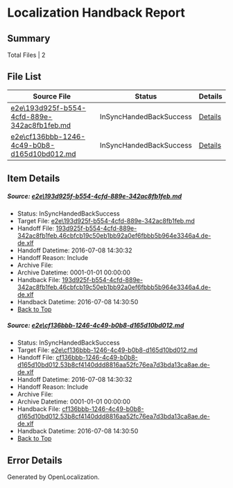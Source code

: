 # <a name='report-top'></a> Localization Handback Report

## Summary
 Total Files | 2

## File List
 Source File | Status | Details 
 ----------- | ------ | ------- 
 [e2e\193d925f-b554-4cfd-889e-342ac8fb1feb.md](https://github.com/OpenLocalizationTestOrg/oltest/blob/573a9c781ceef90e774d8743bb5dcff949c7fa23/e2e/193d925f-b554-4cfd-889e-342ac8fb1feb.md) | InSyncHandedBackSuccess | [Details](#ca0596efea7941edc5b0d37b54d3a4af9ece37b11)
 [e2e\cf136bbb-1246-4c49-b0b8-d165d10bd012.md](https://github.com/OpenLocalizationTestOrg/oltest/blob/573a9c781ceef90e774d8743bb5dcff949c7fa23/e2e/cf136bbb-1246-4c49-b0b8-d165d10bd012.md) | InSyncHandedBackSuccess | [Details](#1d7d5a0c43a59d057f00147f04daf29401da719a4)

## Item Details
##### <a name='ca0596efea7941edc5b0d37b54d3a4af9ece37b11'></a> Source: [e2e\193d925f-b554-4cfd-889e-342ac8fb1feb.md](https://github.com/OpenLocalizationTestOrg/oltest/blob/573a9c781ceef90e774d8743bb5dcff949c7fa23/e2e/193d925f-b554-4cfd-889e-342ac8fb1feb.md)
* Status: InSyncHandedBackSuccess
* Target File: [e2e\193d925f-b554-4cfd-889e-342ac8fb1feb.md](https://github.com/OpenLocalizationTestOrg/oltest-dede-fly/blob/5accfb4b80911906840b4962fe34aabda117736a/e2e/193d925f-b554-4cfd-889e-342ac8fb1feb.md)
* Handoff File: [193d925f-b554-4cfd-889e-342ac8fb1feb.46cbfcb19c50eb1bb92a0ef6fbbb5b964e3346a4.de-de.xlf](https://github.com/OpenLocalizationTestOrg/olhandoff-e2e/blob/a669c2ab8dc2a2185272d1edb333fe32edaba417/ol-handoff/OpenLocalizationTestOrg/oltest-dede-fly/ci/ht/193d925f-b554-4cfd-889e-342ac8fb1feb.46cbfcb19c50eb1bb92a0ef6fbbb5b964e3346a4.de-de.xlf)
* Handoff Datetime: 2016-07-08 14:30:32
* Handoff Reason: Include
* Archive File: 
* Archive Datetime: 0001-01-01 00:00:00
* Handback File: [193d925f-b554-4cfd-889e-342ac8fb1feb.46cbfcb19c50eb1bb92a0ef6fbbb5b964e3346a4.de-de.xlf](https://github.com/OpenLocalizationTestOrg/olhandback-e2e/blob/c9094cd2babc43a92550cebdb978f7dd1e005db1/ol-handback/OpenLocalizationTestOrg/oltest-dede-fly/ci/ht/193d925f-b554-4cfd-889e-342ac8fb1feb.46cbfcb19c50eb1bb92a0ef6fbbb5b964e3346a4.de-de.xlf)
* Handback Datetime: 2016-07-08 14:30:50
* [Back to Top](#report-top)

##### <a name='1d7d5a0c43a59d057f00147f04daf29401da719a4'></a> Source: [e2e\cf136bbb-1246-4c49-b0b8-d165d10bd012.md](https://github.com/OpenLocalizationTestOrg/oltest/blob/573a9c781ceef90e774d8743bb5dcff949c7fa23/e2e/cf136bbb-1246-4c49-b0b8-d165d10bd012.md)
* Status: InSyncHandedBackSuccess
* Target File: [e2e\cf136bbb-1246-4c49-b0b8-d165d10bd012.md](https://github.com/OpenLocalizationTestOrg/oltest-dede-fly/blob/5accfb4b80911906840b4962fe34aabda117736a/e2e/cf136bbb-1246-4c49-b0b8-d165d10bd012.md)
* Handoff File: [cf136bbb-1246-4c49-b0b8-d165d10bd012.53b8cf4140ddd8816aa52fc76ea7d3bda13ca8ae.de-de.xlf](https://github.com/OpenLocalizationTestOrg/olhandoff-e2e/blob/a669c2ab8dc2a2185272d1edb333fe32edaba417/ol-handoff/OpenLocalizationTestOrg/oltest-dede-fly/ci/ht/cf136bbb-1246-4c49-b0b8-d165d10bd012.53b8cf4140ddd8816aa52fc76ea7d3bda13ca8ae.de-de.xlf)
* Handoff Datetime: 2016-07-08 14:30:32
* Handoff Reason: Include
* Archive File: 
* Archive Datetime: 0001-01-01 00:00:00
* Handback File: [cf136bbb-1246-4c49-b0b8-d165d10bd012.53b8cf4140ddd8816aa52fc76ea7d3bda13ca8ae.de-de.xlf](https://github.com/OpenLocalizationTestOrg/olhandback-e2e/blob/c9094cd2babc43a92550cebdb978f7dd1e005db1/ol-handback/OpenLocalizationTestOrg/oltest-dede-fly/ci/ht/cf136bbb-1246-4c49-b0b8-d165d10bd012.53b8cf4140ddd8816aa52fc76ea7d3bda13ca8ae.de-de.xlf)
* Handback Datetime: 2016-07-08 14:30:50
* [Back to Top](#report-top)


## Error Details

Generated by OpenLocalization.
